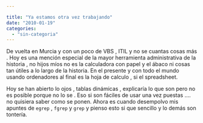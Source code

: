 ```yaml
---

title: "Ya estamos otra vez trabajando"
date: "2010-01-19"
categories: 
  - "sin-categoria"
---
```


De vuelta en Murcia y con un poco de VBS , ITIL y no se cuantas cosas más . Hoy es una mención especial de la mayor herramienta administrativa de la historia , no hijos míos no es la calculadora con papel y el ábaco ni cosas tan útiles a lo largo de la historia. En el presente y con todo el mundo usando ordenadores al final es la hoja de calculo , si el spreadsheet.

Hoy se han abierto lo ojos , tablas dinámicas , explicaría lo que son pero no es posible porque no lo se . Eso si son fáciles de usar una vez puestas .... no quisiera saber como se ponen. Ahora es cuando desempolvo mis apuntes de `egrep` , `fgrep` y `grep` y pienso esto si que sencillo y lo demás son tontería.
